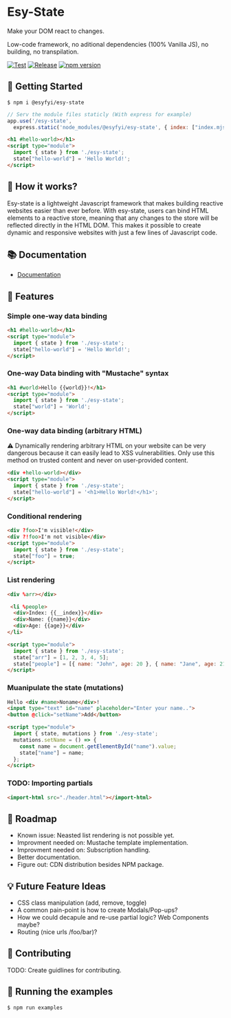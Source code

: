 # Esy-State
Make your DOM react to changes.

Low-code framework, no aditional dependencies (100% Vanilla JS), no building, no transpilation.

[![Test](https://github.com/esyfyi/esy-state/actions/workflows/test.yml/badge.svg)](https://github.com/esyfyi/esy-state/actions/workflows/test.yml)
[![Release](https://github.com/esyfyi/esy-state/actions/workflows/npm-publish.yml/badge.svg?branch=main)](https://github.com/esyfyi/esy-state/actions/workflows/npm-publish.yml)
[![npm version](https://badge.fury.io/js/@esyfyi%2Fesy-state.svg)](https://badge.fury.io/js/@esyfyi%2Fesy-state)  

## 👋 Getting Started

```shell
$ npm i @esyfyi/esy-state
```

```javascript
// Serv the module files staticly (With express for example) 
app.use('/esy-state',  
  express.static('node_modules/@esyfyi/esy-state', { index: ["index.mjs"] }));
```

```html
<h1 #hello-world></h1>
<script type="module">
  import { state } from './esy-state';
  state["hello-world"] = 'Hello World!';
</script>
```

## 🤨 How it works?

Esy-state is a lightweight Javascript framework that makes building reactive websites easier than ever before. With esy-state, users can bind HTML elements to a reactive store, meaning that any changes to the store will be reflected directly in the HTML DOM. This makes it possible to create dynamic and responsive websites with just a few lines of Javascript code.

## 📚 Documentation
- [Documentation](https://esy-state.com/documentation.html)

## 🧩 Features

### Simple one-way data binding
```html
<h1 #hello-world></h1>
<script type="module">
  import { state } from './esy-state';
  state["hello-world"] = 'Hello World!';
</script>
```

### One-way Data binding with "Mustache" syntax
```html
<h1 #world>Hello {{world}}!</h1>
<script type="module">
  import { state } from './esy-state';
  state["world"] = 'World';
</script>
```

### One-way data binding (arbitrary HTML)

⚠️ Dynamically rendering arbitrary HTML on your website can be very dangerous because it can easily lead to XSS vulnerabilities. Only use this method on trusted content and never on user-provided content.

```html
<div +hello-world></div>
<script type="module">
  import { state } from './esy-state';
  state["hello-world"] = '<h1>Hello World!</h1>';
</script>
```

### Conditional rendering
```html
<div ?foo>I'm visible!</div>
<div ?!foo>I'm not visible</div>
<script type="module">
  import { state } from './esy-state';
  state["foo"] = true;
</script>
```

### List rendering
```html
<div %arr></div>

 <li %people>
  <div>Index: {{__index}}</div>
  <div>Name: {{name}}</div>
  <div>Age: {{age}}</div>
</li>

<script type="module">
  import { state } from './esy-state';
  state["arr"] = [1, 2, 3, 4, 5];
  state["people"] = [{ name: "John", age: 20 }, { name: "Jane", age: 21 }];
</script>
```

### Muanipulate the state (mutations)
```html
Hello <div #name>Noname</div>!
<input type="text" id="name" placeholder="Enter your name..">
<button @click="setName">Add</button>

<script type="module">
  import { state, mutations } from './esy-state';
  mutations.setName = () => {
    const name = document.getElementById("name").value;
    state["name"] = name;
  };
</script>
```

### TODO: Importing partials
```html
<import-html src="./header.html"></import-html>
```

## 🚀 Roadmap
- Known issue: Neasted list rendering is not possible yet.
- Improvment needed on: Mustache template implementation.
- Improvment needed on: Subscription handling.
- Better documentation.
- Figure out: CDN distribution besides NPM package.

## 💡 Future Feature Ideas
- CSS class manipulation (add, remove, toggle)
- A common pain-point is how to create Modals/Pop-ups?
- How we could decapule and re-use partial logic? Web Components maybe?
- Routing (nice urls /foo/bar)?

## 📝 Contributing

TODO: Create guidlines for contributing.

## 💬 Running the examples

```shell
$ npm run examples
```
